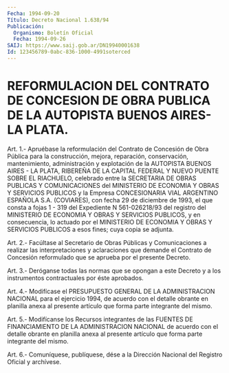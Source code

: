 ```yaml
---
Fecha: 1994-09-20
Título: Decreto Nacional 1.638/94
Publicación:
  Organismo: Boletín Oficial
  Fecha: 1994-09-26
SAIJ: https://www.saij.gob.ar/DN19940001638
Id: 123456789-0abc-836-1000-4991soterced
---
```

# REFORMULACION DEL CONTRATO DE CONCESION DE OBRA PUBLICA DE LA AUTOPISTA BUENOS AIRES-LA PLATA.

<a id="1"></a>
Art.  1.- Apruébase la reformulación del Contrato de Concesión de  Obra  Pública    para   la  construcción,  mejora,  reparación, conservación, mantenimiento,  administración  y  explotación  de la AUTOPISTA  BUENOS  AIRES - LA PLATA, RIBEREÑA DE LA CAPITAL FEDERAL Y NUEVO PUENTE SOBRE  EL  RIACHUELO,  celebrado entre la SECRETARIA DE OBRAS PUBLICAS Y COMUNICACIONES del  MINISTERIO  DE  ECONOMIA  Y OBRAS   Y  SERVICIOS  PUBLICOS  y  la  Empresa  CONCESIONARIA  VIAL ARGENTINO  ESPAÑOLA  S.A.  (COVIARES), con fecha 29 de diciembre de 1993, el que consta a fojas  1 - 319 del Expediente N 561-026218/93 del    registro del MINISTERIO DE  ECONOMIA  Y  OBRAS  Y  SERVICIOS PUBLICOS,  y  en  consecuencia,  lo  actuado  por  el MINISTERIO DE ECONOMIA Y OBRAS Y SERVICIOS PUBLICOS a esos fines;  cuya  copia se adjunta.

<a id="2"></a>
Art. 2.- Facúltase al Secretario de Obras Públicas y Comunicaciones  a  realizar las interpretaciones y aclaraciones que demande el Contrato  de Concesión reformulado que se aprueba por el presente Decreto.

<a id="3"></a>
Art.  3.-  Deróganse  todas  las  normas que se opongan a este Decreto  y  a los instrumentos contractuales  por  éste  aprobados.

<a id="4"></a>
Art. 4.- Modifícase el PRESUPUESTO GENERAL DE LA ADMINISTRACION NACIONAL  para el ejercicio 1994, de acuerdo con el detalle obrante en planilla  anexa  al presente artículo que forma parte integrante del mismo.

<a id="5"></a>
Art. 5.- Modifícanse los Recursos integrantes de las FUENTES DE FINANCIAMIENTO  DE  LA  ADMINISTRACION  NACIONAL  de acuerdo con el detalle  obrante en planilla anexa al presente artículo  que  forma parte integrante del mismo.

<a id="6"></a>
Art. 6.- Comuníquese, publíquese, dése a la Dirección Nacional del Registro Oficial y archívese.
